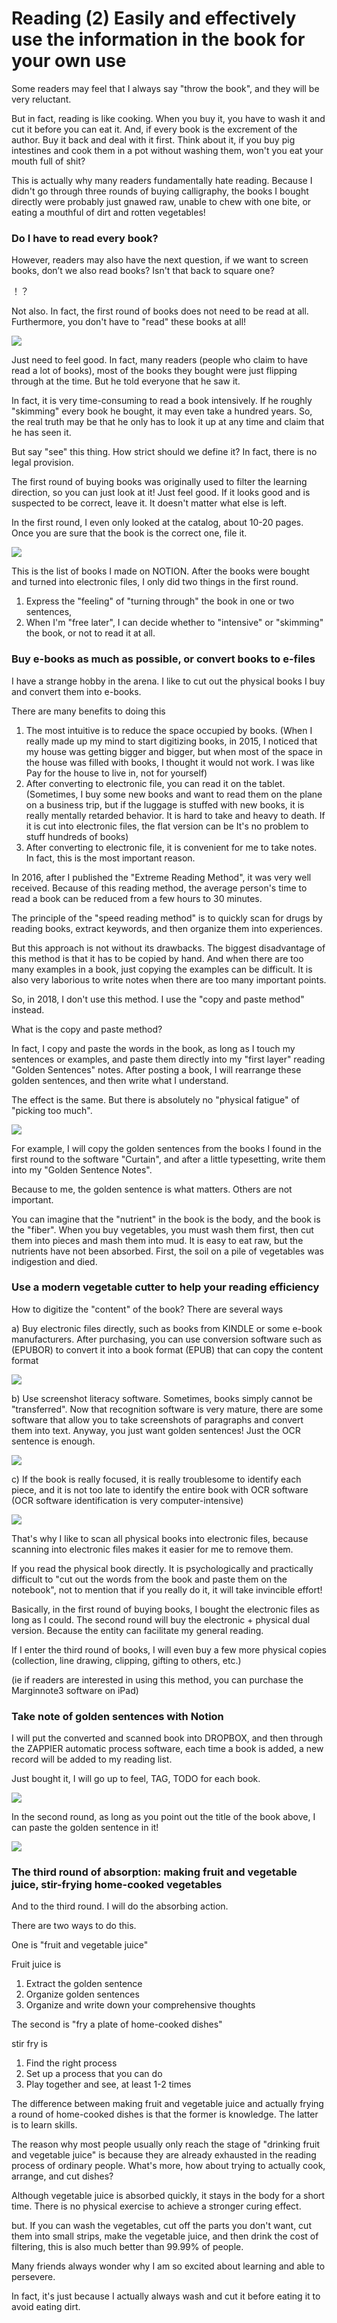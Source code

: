 # Reading (2) Easily and effectively use the information in the book for your own use

Some readers may feel that I always say "throw the book", and they will be very reluctant.

But in fact, reading is like cooking. When you buy it, you have to wash it and cut it before you can eat it. And, if every book is the excrement of the author. Buy it back and deal with it first. Think about it, if you buy pig intestines and cook them in a pot without washing them, won't you eat your mouth full of shit?

This is actually why many readers fundamentally hate reading. Because I didn't go through three rounds of buying calligraphy, the books I bought directly were probably just gnawed raw, unable to chew with one bite, or eating a mouthful of dirt and rotten vegetables!

### Do I have to read every book?

However, readers may also have the next question, if we want to screen books, don’t we also read books? Isn't that back to square one?

！？

Not also. In fact, the first round of books does not need to be read at all. Furthermore, you don't have to "read" these books at all!

![](images/20211024112245.png)

Just need to feel good. In fact, many readers (people who claim to have read a lot of books), most of the books they bought were just flipping through at the time. But he told everyone that he saw it.

In fact, it is very time-consuming to read a book intensively. If he roughly "skimming" every book he bought, it may even take a hundred years. So, the real truth may be that he only has to look it up at any time and claim that he has seen it.

But say "see" this thing. How strict should we define it? In fact, there is no legal provision.

The first round of buying books was originally used to filter the learning direction, so you can just look at it! Just feel good. If it looks good and is suspected to be correct, leave it. It doesn't matter what else is left.

In the first round, I even only looked at the catalog, about 10-20 pages. Once you are sure that the book is the correct one, file it.

![](images/20211024112257.png)

This is the list of books I made on NOTION. After the books were bought and turned into electronic files, I only did two things in the first round.

1. Express the "feeling" of "turning through" the book in one or two sentences,
2. When I'm "free later", I can decide whether to "intensive" or "skimming" the book, or not to read it at all.

### Buy e-books as much as possible, or convert books to e-files

I have a strange hobby in the arena. I like to cut out the physical books I buy and convert them into e-books.

There are many benefits to doing this

1. The most intuitive is to reduce the space occupied by books. (When I really made up my mind to start digitizing books, in 2015, I noticed that my house was getting bigger and bigger, but when most of the space in the house was filled with books, I thought it would not work. I was like Pay for the house to live in, not for yourself)
2. After converting to electronic file, you can read it on the tablet. (Sometimes, I buy some new books and want to read them on the plane on a business trip, but if the luggage is stuffed with new books, it is really mentally retarded behavior. It is hard to take and heavy to death. If it is cut into electronic files, the flat version can be It's no problem to stuff hundreds of books)
3. After converting to electronic file, it is convenient for me to take notes. In fact, this is the most important reason.

In 2016, after I published the "Extreme Reading Method", it was very well received. Because of this reading method, the average person's time to read a book can be reduced from a few hours to 30 minutes.

The principle of the "speed reading method" is to quickly scan for drugs by reading books, extract keywords, and then organize them into experiences.

But this approach is not without its drawbacks. The biggest disadvantage of this method is that it has to be copied by hand. And when there are too many examples in a book, just copying the examples can be difficult. It is also very laborious to write notes when there are too many important points.

So, in 2018, I don't use this method. I use the "copy and paste method" instead.

What is the copy and paste method?

In fact, I copy and paste the words in the book, as long as I touch my sentences or examples, and paste them directly into my "first layer" reading "Golden Sentences" notes. After posting a book, I will rearrange these golden sentences, and then write what I understand.

The effect is the same. But there is absolutely no "physical fatigue" of "picking too much".

![](images/20211024112359.png)

For example, I will copy the golden sentences from the books I found in the first round to the software "Curtain", and after a little typesetting, write them into my "Golden Sentence Notes".

Because to me, the golden sentence is what matters. Others are not important.

You can imagine that the "nutrient" in the book is the body, and the book is the "fiber". When you buy vegetables, you must wash them first, then cut them into pieces and mash them into mud. It is easy to eat raw, but the nutrients have not been absorbed. First, the soil on a pile of vegetables was indigestion and died.

### Use a modern vegetable cutter to help your reading efficiency

How to digitize the "content" of the book? There are several ways

a) Buy electronic files directly, such as books from KINDLE or some e-book manufacturers. After purchasing, you can use conversion software such as (EPUBOR) to convert it into a book format (EPUB) that can copy the content format

![](images/20211024112424.png)

b) Use screenshot literacy software. Sometimes, books simply cannot be "transferred". Now that recognition software is very mature, there are some software that allow you to take screenshots of paragraphs and convert them into text. Anyway, you just want golden sentences! Just the OCR sentence is enough.

![](images/20211024112442.png)

c) If the book is really focused, it is really troublesome to identify each piece, and it is not too late to identify the entire book with OCR software (OCR software identification is very computer-intensive)

![](images/20211024112524.png)

That's why I like to scan all physical books into electronic files, because scanning into electronic files makes it easier for me to remove them.

If you read the physical book directly. It is psychologically and practically difficult to "cut out the words from the book and paste them on the notebook", not to mention that if you really do it, it will take invincible effort!

Basically, in the first round of buying books, I bought the electronic files as long as I could. The second round will buy the electronic + physical dual version. Because the entity can facilitate my general reading.

If I enter the third round of books, I will even buy a few more physical copies (collection, line drawing, clipping, gifting to others, etc.)

(ie if readers are interested in using this method, you can purchase the Marginnote3 software on iPad)

### Take note of golden sentences with Notion

I will put the converted and scanned book into DROPBOX, and then through the ZAPPIER automatic process software, each time a book is added, a new record will be added to my reading list.

Just bought it, I will go up to feel, TAG, TODO for each book.

![](images/20211024112606.png)

In the second round, as long as you point out the title of the book above, I can paste the golden sentence in it!

![](images/20211024112625.png)

### The third round of absorption: making fruit and vegetable juice, stir-frying home-cooked vegetables

And to the third round. I will do the absorbing action.

There are two ways to do this.

One is "fruit and vegetable juice"

Fruit juice is

1. Extract the golden sentence
2. Organize golden sentences
3. Organize and write down your comprehensive thoughts

The second is "fry a plate of home-cooked dishes"

stir fry is

1. Find the right process
2. Set up a process that you can do
3. Play together and see, at least 1-2 times

The difference between making fruit and vegetable juice and actually frying a round of home-cooked dishes is that the former is knowledge. The latter is to learn skills.

The reason why most people usually only reach the stage of "drinking fruit and vegetable juice" is because they are already exhausted in the reading process of ordinary people. What's more, how about trying to actually cook, arrange, and cut dishes?

Although vegetable juice is absorbed quickly, it stays in the body for a short time. There is no physical exercise to achieve a stronger curing effect.

but. If you can wash the vegetables, cut off the parts you don't want, cut them into small strips, make the vegetable juice, and then drink the cost of filtering, this is also much better than 99.99% of people.

Many friends always wonder why I am so excited about learning and able to persevere.

In fact, it's just because I actually always wash and cut it before eating it to avoid eating dirt.
